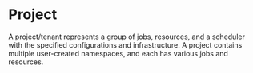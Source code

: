 # Project

A project/tenant represents a group of jobs, resources, and a scheduler with the specified configurations and infrastructure. 
A project contains multiple user-created namespaces, and each has various jobs and resources.
